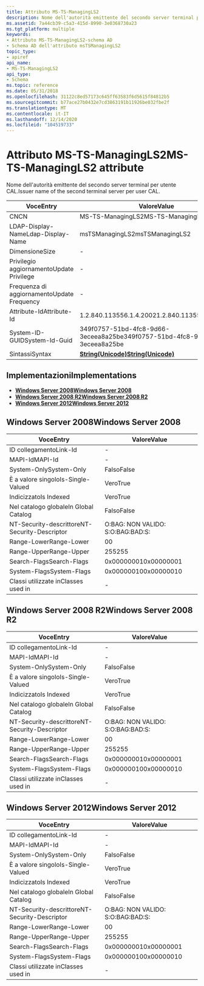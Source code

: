 ```yaml
---
title: Attributo MS-TS-ManagingLS2
description: Nome dell'autorità emittente del secondo server terminal per utente CAL.
ms.assetid: 7a44cb39-c5a3-415d-8990-3e0368730a23
ms.tgt_platform: multiple
keywords:
- Attributo MS-TS-ManagingLS2-schema AD
- Schema AD dell'attributo msTSManagingLS2
topic_type:
- apiref
api_name:
- MS-TS-ManagingLS2
api_type:
- Schema
ms.topic: reference
ms.date: 05/31/2018
ms.openlocfilehash: 31122c8ed57173c645ff63583f6d5615f84812b5
ms.sourcegitcommit: b77ace27b0432e7cd3863191b11926be032fbe2f
ms.translationtype: MT
ms.contentlocale: it-IT
ms.lasthandoff: 12/14/2020
ms.locfileid: "104519733"
---
```

# <a name="ms-ts-managingls2-attribute"></a><span data-ttu-id="042bf-105">Attributo MS-TS-ManagingLS2</span><span class="sxs-lookup"><span data-stu-id="042bf-105">MS-TS-ManagingLS2 attribute</span></span>

<span data-ttu-id="042bf-106">Nome dell'autorità emittente del secondo server terminal per utente CAL.</span><span class="sxs-lookup"><span data-stu-id="042bf-106">Issuer name of the second terminal server per user CAL.</span></span>



| <span data-ttu-id="042bf-107">Voce</span><span class="sxs-lookup"><span data-stu-id="042bf-107">Entry</span></span> | <span data-ttu-id="042bf-108">Valore</span><span class="sxs-lookup"><span data-stu-id="042bf-108">Value</span></span> |
|-------------------|---------------------------------------------|
| <span data-ttu-id="042bf-109">CN</span><span class="sxs-lookup"><span data-stu-id="042bf-109">CN</span></span>                | <span data-ttu-id="042bf-110">MS-TS-ManagingLS2</span><span class="sxs-lookup"><span data-stu-id="042bf-110">MS-TS-ManagingLS2</span></span>                           |
| <span data-ttu-id="042bf-111">LDAP-Display-Name</span><span class="sxs-lookup"><span data-stu-id="042bf-111">Ldap-Display-Name</span></span> | <span data-ttu-id="042bf-112">msTSManagingLS2</span><span class="sxs-lookup"><span data-stu-id="042bf-112">msTSManagingLS2</span></span>                             |
| <span data-ttu-id="042bf-113">Dimensione</span><span class="sxs-lookup"><span data-stu-id="042bf-113">Size</span></span>              | \-                                          |
| <span data-ttu-id="042bf-114">Privilegio aggiornamento</span><span class="sxs-lookup"><span data-stu-id="042bf-114">Update Privilege</span></span>  | \-                                          |
| <span data-ttu-id="042bf-115">Frequenza di aggiornamento</span><span class="sxs-lookup"><span data-stu-id="042bf-115">Update Frequency</span></span>  | \-                                          |
| <span data-ttu-id="042bf-116">Attribute-Id</span><span class="sxs-lookup"><span data-stu-id="042bf-116">Attribute-Id</span></span>      | <span data-ttu-id="042bf-117">1.2.840.113556.1.4.2002</span><span class="sxs-lookup"><span data-stu-id="042bf-117">1.2.840.113556.1.4.2002</span></span>                     |
| <span data-ttu-id="042bf-118">System-ID-GUID</span><span class="sxs-lookup"><span data-stu-id="042bf-118">System-Id-Guid</span></span>    | <span data-ttu-id="042bf-119">349f0757-51bd-4fc8-9d66-3eceea8a25be</span><span class="sxs-lookup"><span data-stu-id="042bf-119">349f0757-51bd-4fc8-9d66-3eceea8a25be</span></span>        |
| <span data-ttu-id="042bf-120">Sintassi</span><span class="sxs-lookup"><span data-stu-id="042bf-120">Syntax</span></span>            | [<span data-ttu-id="042bf-121">**String(Unicode)**</span><span class="sxs-lookup"><span data-stu-id="042bf-121">**String(Unicode)**</span></span>](s-string-unicode.md) |



## <a name="implementations"></a><span data-ttu-id="042bf-122">Implementazioni</span><span class="sxs-lookup"><span data-stu-id="042bf-122">Implementations</span></span>

-   [<span data-ttu-id="042bf-123">**Windows Server 2008**</span><span class="sxs-lookup"><span data-stu-id="042bf-123">**Windows Server 2008**</span></span>](#windows-server-2008)
-   [<span data-ttu-id="042bf-124">**Windows Server 2008 R2**</span><span class="sxs-lookup"><span data-stu-id="042bf-124">**Windows Server 2008 R2**</span></span>](#windows-server-2008-r2)
-   [<span data-ttu-id="042bf-125">**Windows Server 2012**</span><span class="sxs-lookup"><span data-stu-id="042bf-125">**Windows Server 2012**</span></span>](#windows-server-2012)

## <a name="windows-server-2008"></a><span data-ttu-id="042bf-126">Windows Server 2008</span><span class="sxs-lookup"><span data-stu-id="042bf-126">Windows Server 2008</span></span>



| <span data-ttu-id="042bf-127">Voce</span><span class="sxs-lookup"><span data-stu-id="042bf-127">Entry</span></span> | <span data-ttu-id="042bf-128">Valore</span><span class="sxs-lookup"><span data-stu-id="042bf-128">Value</span></span> |
|------------------------|--------------|
| <span data-ttu-id="042bf-129">ID collegamento</span><span class="sxs-lookup"><span data-stu-id="042bf-129">Link-Id</span></span>                | \-           |
| <span data-ttu-id="042bf-130">MAPI-Id</span><span class="sxs-lookup"><span data-stu-id="042bf-130">MAPI-Id</span></span>                | \-           |
| <span data-ttu-id="042bf-131">System-Only</span><span class="sxs-lookup"><span data-stu-id="042bf-131">System-Only</span></span>            | <span data-ttu-id="042bf-132">Falso</span><span class="sxs-lookup"><span data-stu-id="042bf-132">False</span></span>        |
| <span data-ttu-id="042bf-133">È a valore singolo</span><span class="sxs-lookup"><span data-stu-id="042bf-133">Is-Single-Valued</span></span>       | <span data-ttu-id="042bf-134">Vero</span><span class="sxs-lookup"><span data-stu-id="042bf-134">True</span></span>         |
| <span data-ttu-id="042bf-135">Indicizzato</span><span class="sxs-lookup"><span data-stu-id="042bf-135">Is Indexed</span></span>             | <span data-ttu-id="042bf-136">Vero</span><span class="sxs-lookup"><span data-stu-id="042bf-136">True</span></span>         |
| <span data-ttu-id="042bf-137">Nel catalogo globale</span><span class="sxs-lookup"><span data-stu-id="042bf-137">In Global Catalog</span></span>      | <span data-ttu-id="042bf-138">Falso</span><span class="sxs-lookup"><span data-stu-id="042bf-138">False</span></span>        |
| <span data-ttu-id="042bf-139">NT-Security-descrittore</span><span class="sxs-lookup"><span data-stu-id="042bf-139">NT-Security-Descriptor</span></span> | <span data-ttu-id="042bf-140">O:BAG: NON VALIDO: S:</span><span class="sxs-lookup"><span data-stu-id="042bf-140">O:BAG:BAD:S:</span></span> |
| <span data-ttu-id="042bf-141">Range-Lower</span><span class="sxs-lookup"><span data-stu-id="042bf-141">Range-Lower</span></span>            | <span data-ttu-id="042bf-142">0</span><span class="sxs-lookup"><span data-stu-id="042bf-142">0</span></span>            |
| <span data-ttu-id="042bf-143">Range-Upper</span><span class="sxs-lookup"><span data-stu-id="042bf-143">Range-Upper</span></span>            | <span data-ttu-id="042bf-144">255</span><span class="sxs-lookup"><span data-stu-id="042bf-144">255</span></span>          |
| <span data-ttu-id="042bf-145">Search-Flags</span><span class="sxs-lookup"><span data-stu-id="042bf-145">Search-Flags</span></span>           | <span data-ttu-id="042bf-146">0x00000001</span><span class="sxs-lookup"><span data-stu-id="042bf-146">0x00000001</span></span>   |
| <span data-ttu-id="042bf-147">System-Flags</span><span class="sxs-lookup"><span data-stu-id="042bf-147">System-Flags</span></span>           | <span data-ttu-id="042bf-148">0x00000010</span><span class="sxs-lookup"><span data-stu-id="042bf-148">0x00000010</span></span>   |
| <span data-ttu-id="042bf-149">Classi utilizzate in</span><span class="sxs-lookup"><span data-stu-id="042bf-149">Classes used in</span></span>        | \-           |



## <a name="windows-server-2008-r2"></a><span data-ttu-id="042bf-150">Windows Server 2008 R2</span><span class="sxs-lookup"><span data-stu-id="042bf-150">Windows Server 2008 R2</span></span>



| <span data-ttu-id="042bf-151">Voce</span><span class="sxs-lookup"><span data-stu-id="042bf-151">Entry</span></span> | <span data-ttu-id="042bf-152">Valore</span><span class="sxs-lookup"><span data-stu-id="042bf-152">Value</span></span> |
|------------------------|--------------|
| <span data-ttu-id="042bf-153">ID collegamento</span><span class="sxs-lookup"><span data-stu-id="042bf-153">Link-Id</span></span>                | \-           |
| <span data-ttu-id="042bf-154">MAPI-Id</span><span class="sxs-lookup"><span data-stu-id="042bf-154">MAPI-Id</span></span>                | \-           |
| <span data-ttu-id="042bf-155">System-Only</span><span class="sxs-lookup"><span data-stu-id="042bf-155">System-Only</span></span>            | <span data-ttu-id="042bf-156">Falso</span><span class="sxs-lookup"><span data-stu-id="042bf-156">False</span></span>        |
| <span data-ttu-id="042bf-157">È a valore singolo</span><span class="sxs-lookup"><span data-stu-id="042bf-157">Is-Single-Valued</span></span>       | <span data-ttu-id="042bf-158">Vero</span><span class="sxs-lookup"><span data-stu-id="042bf-158">True</span></span>         |
| <span data-ttu-id="042bf-159">Indicizzato</span><span class="sxs-lookup"><span data-stu-id="042bf-159">Is Indexed</span></span>             | <span data-ttu-id="042bf-160">Vero</span><span class="sxs-lookup"><span data-stu-id="042bf-160">True</span></span>         |
| <span data-ttu-id="042bf-161">Nel catalogo globale</span><span class="sxs-lookup"><span data-stu-id="042bf-161">In Global Catalog</span></span>      | <span data-ttu-id="042bf-162">Falso</span><span class="sxs-lookup"><span data-stu-id="042bf-162">False</span></span>        |
| <span data-ttu-id="042bf-163">NT-Security-descrittore</span><span class="sxs-lookup"><span data-stu-id="042bf-163">NT-Security-Descriptor</span></span> | <span data-ttu-id="042bf-164">O:BAG: NON VALIDO: S:</span><span class="sxs-lookup"><span data-stu-id="042bf-164">O:BAG:BAD:S:</span></span> |
| <span data-ttu-id="042bf-165">Range-Lower</span><span class="sxs-lookup"><span data-stu-id="042bf-165">Range-Lower</span></span>            | <span data-ttu-id="042bf-166">0</span><span class="sxs-lookup"><span data-stu-id="042bf-166">0</span></span>            |
| <span data-ttu-id="042bf-167">Range-Upper</span><span class="sxs-lookup"><span data-stu-id="042bf-167">Range-Upper</span></span>            | <span data-ttu-id="042bf-168">255</span><span class="sxs-lookup"><span data-stu-id="042bf-168">255</span></span>          |
| <span data-ttu-id="042bf-169">Search-Flags</span><span class="sxs-lookup"><span data-stu-id="042bf-169">Search-Flags</span></span>           | <span data-ttu-id="042bf-170">0x00000001</span><span class="sxs-lookup"><span data-stu-id="042bf-170">0x00000001</span></span>   |
| <span data-ttu-id="042bf-171">System-Flags</span><span class="sxs-lookup"><span data-stu-id="042bf-171">System-Flags</span></span>           | <span data-ttu-id="042bf-172">0x00000010</span><span class="sxs-lookup"><span data-stu-id="042bf-172">0x00000010</span></span>   |
| <span data-ttu-id="042bf-173">Classi utilizzate in</span><span class="sxs-lookup"><span data-stu-id="042bf-173">Classes used in</span></span>        | \-           |



## <a name="windows-server-2012"></a><span data-ttu-id="042bf-174">Windows Server 2012</span><span class="sxs-lookup"><span data-stu-id="042bf-174">Windows Server 2012</span></span>



| <span data-ttu-id="042bf-175">Voce</span><span class="sxs-lookup"><span data-stu-id="042bf-175">Entry</span></span> | <span data-ttu-id="042bf-176">Valore</span><span class="sxs-lookup"><span data-stu-id="042bf-176">Value</span></span> |
|------------------------|--------------|
| <span data-ttu-id="042bf-177">ID collegamento</span><span class="sxs-lookup"><span data-stu-id="042bf-177">Link-Id</span></span>                | \-           |
| <span data-ttu-id="042bf-178">MAPI-Id</span><span class="sxs-lookup"><span data-stu-id="042bf-178">MAPI-Id</span></span>                | \-           |
| <span data-ttu-id="042bf-179">System-Only</span><span class="sxs-lookup"><span data-stu-id="042bf-179">System-Only</span></span>            | <span data-ttu-id="042bf-180">Falso</span><span class="sxs-lookup"><span data-stu-id="042bf-180">False</span></span>        |
| <span data-ttu-id="042bf-181">È a valore singolo</span><span class="sxs-lookup"><span data-stu-id="042bf-181">Is-Single-Valued</span></span>       | <span data-ttu-id="042bf-182">Vero</span><span class="sxs-lookup"><span data-stu-id="042bf-182">True</span></span>         |
| <span data-ttu-id="042bf-183">Indicizzato</span><span class="sxs-lookup"><span data-stu-id="042bf-183">Is Indexed</span></span>             | <span data-ttu-id="042bf-184">Vero</span><span class="sxs-lookup"><span data-stu-id="042bf-184">True</span></span>         |
| <span data-ttu-id="042bf-185">Nel catalogo globale</span><span class="sxs-lookup"><span data-stu-id="042bf-185">In Global Catalog</span></span>      | <span data-ttu-id="042bf-186">Falso</span><span class="sxs-lookup"><span data-stu-id="042bf-186">False</span></span>        |
| <span data-ttu-id="042bf-187">NT-Security-descrittore</span><span class="sxs-lookup"><span data-stu-id="042bf-187">NT-Security-Descriptor</span></span> | <span data-ttu-id="042bf-188">O:BAG: NON VALIDO: S:</span><span class="sxs-lookup"><span data-stu-id="042bf-188">O:BAG:BAD:S:</span></span> |
| <span data-ttu-id="042bf-189">Range-Lower</span><span class="sxs-lookup"><span data-stu-id="042bf-189">Range-Lower</span></span>            | <span data-ttu-id="042bf-190">0</span><span class="sxs-lookup"><span data-stu-id="042bf-190">0</span></span>            |
| <span data-ttu-id="042bf-191">Range-Upper</span><span class="sxs-lookup"><span data-stu-id="042bf-191">Range-Upper</span></span>            | <span data-ttu-id="042bf-192">255</span><span class="sxs-lookup"><span data-stu-id="042bf-192">255</span></span>          |
| <span data-ttu-id="042bf-193">Search-Flags</span><span class="sxs-lookup"><span data-stu-id="042bf-193">Search-Flags</span></span>           | <span data-ttu-id="042bf-194">0x00000001</span><span class="sxs-lookup"><span data-stu-id="042bf-194">0x00000001</span></span>   |
| <span data-ttu-id="042bf-195">System-Flags</span><span class="sxs-lookup"><span data-stu-id="042bf-195">System-Flags</span></span>           | <span data-ttu-id="042bf-196">0x00000010</span><span class="sxs-lookup"><span data-stu-id="042bf-196">0x00000010</span></span>   |
| <span data-ttu-id="042bf-197">Classi utilizzate in</span><span class="sxs-lookup"><span data-stu-id="042bf-197">Classes used in</span></span>        | \-           |



 

 




